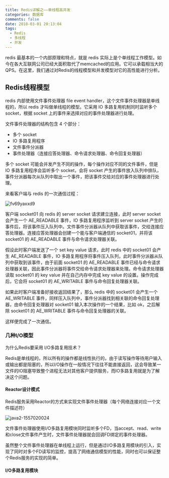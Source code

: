 ```yaml
---
title: Redis详解之——单线程高并发
categories: 数据库
comments: false
date: 2018-03-01 20:13:04
tags:
  - Redis
  - 多线程
  - 并发
---
```


redis 最基本的一个内部原理和特点，就是 redis 实际上是个单线程工作模型。如今在各大互联网公司已经大面积取代了memcached的应用。它可以承载相当大的QPS。在这里，我们通过对Redis的线程模型和并发模型对它的高性能进行分析。

<!--more-->

## Redis线程模型

redis 内部使用文件事件处理器 file event handler，这个文件事件处理器是单线程的，所以 redis 才叫做单线程的模型。它采用 IO 多路复用机制同时监听多个 socket，根据 socket 上的事件来选择对应的事件处理器进行处理。

文件事件处理器的结构包含 4 个部分：

- 多个 socket
- IO 多路复用程序
- 文件事件分派器
- 事件处理器（连接应答处理器、命令请求处理器、命令回复处理器）

多个 socket 可能会并发产生不同的操作，每个操作对应不同的文件事件，但是 IO 多路复用程序会监听多个 socket，会将 socket 产生的事件放入队列中排队，事件分派器每次从队列中取出一个事件，把该事件交给对应的事件处理器进行处理。

来看客户端与 redis 的一次通信过程：

![fv69yaxxd9](https://i.loli.net/2020/08/28/IEtOiXKdgDWRGos.png)

客户端 socket01 向 redis 的 server socket 请求建立连接，此时 server socket 会产生一个 AE_READABLE 事件，IO 多路复用程序监听到 server socket 产生的事件后，将该事件压入队列中。文件事件分派器从队列中获取该事件，交给连接应答处理器。连接应答处理器会创建一个能与客户端通信的 socket01，并将该 socket01 的 AE_READABLE 事件与命令请求处理器关联。

假设此时客户端发送了一个 set key value 请求，此时 redis 中的 socket01 会产生 AE_READABLE 事件，IO 多路复用程序将事件压入队列，此时事件分派器从队列中获取到该事件，由于前面 socket01 的 AE_READABLE 事件已经与命令请求处理器关联，因此事件分派器将事件交给命令请求处理器来处理。命令请求处理器读取 socket01 的 key value 并在自己内存中完成 key value 的设置。操作完成后，它会将 socket01 的 AE_WRITABLE 事件与命令回复处理器关联。

如果此时客户端准备好接收返回结果了，那么 redis 中的 socket01 会产生一个 AE_WRITABLE 事件，同样压入队列中，事件分派器找到相关联的命令回复处理器，由命令回复处理器对 socket01 输入本次操作的一个结果，比如 ok，之后解除 socket01 的 AE_WRITABLE 事件与命令回复处理器的关联。

这样便完成了一次通信。



### 几种I/O模型

为什么Redis要采用 I/O多路复用技术？

Redis是单线程的，所以所有的操作都是线性执行的，由于读写操作等待用户输入或输出都是阻塞的，所以I/O操作在一般情况下往往不能直接返回，这会导致某一文件的IO阻塞导致整个进程无法对其他客户提供服务，而IO多路复用就是为了解决这个问题。



#### Reactor设计模式

Redis服务采用Reactor的方式来实现文件事件处理器（每个网络连接对应一个文件描述符）

![java2-1557020024](https://i.loli.net/2020/08/28/h2lHS6dbuw4TQCV.jpg)

文件事件处理器使用I/O多路复用模块同时监听多个FD，当accept、read、write和close文件事件产生时，文件事件处理器就会回调FD绑定的事件处理器。

虽然整个文件事件处理器在单线程上运行，但是通过I/O多路复用模块的引入，实现了同时对多个FD读写的监控，提高了网络通信模型的性能，同时也可以保证整个Redis服务的实现的简单。

#### I/O多路复用模块

